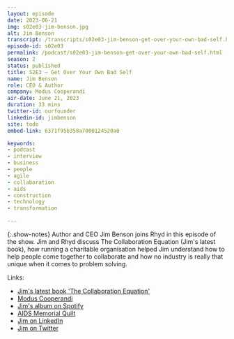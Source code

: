 ```yaml
---
layout: episode
date: 2023-06-21
img: s02e03-jim-benson.jpg
alt: Jim Benson
transcript: /transcripts/s02e03-jim-benson-get-over-your-own-bad-self.html
episode-id: s02e03
permalink: /podcast/s02e03-jim-benson-get-over-your-own-bad-self.html
season: 2
status: published
title: S2E3 — Get Over Your Own Bad Self
name: Jim Benson
role: CEO & Author
company: Modus Cooperandi
air-date: June 21, 2023
duration: 33 mins
twitter-id: ourfounder
linkedin-id: jimbenson
site: todo
embed-link: 6371f95b358a7000124520a0

keywords:
- podcast
- interview
- business
- people
- agile
- collaboration
- aids
- construction
- technology
- transformation

---
```


{:.show-notes}
Author and CEO Jim Benson joins Rhyd in this episode of the show. Jim and Rhyd discuss The Collaboration Equation (Jim's latest book), how running a charitable organisation helped Jim understand how to help people come together to collaborate and how no industry is really that unique when it comes to problem solving.

Links:

* [Jim's latest book 'The Collaboration Equation'](https://www.collaboration-equation.com)
* [Modus Cooperandi](https://moduscooperandi.com/)
* [Jim's album on Spotify](https://open.spotify.com/artist/0dvEcl1MgVcN5BEofoKdPQ?si=BrSqZQz0QHeLKO_VOXHLZg)
* [AIDS Memorial Quilt](https://en.wikipedia.org/wiki/NAMES_Project_AIDS_Memorial_Quilt)
* [Jim on LinkedIn](https://www.linkedin.com/in/jimbenson/)
* [Jim on Twitter](https://twitter.com/ourfounder)